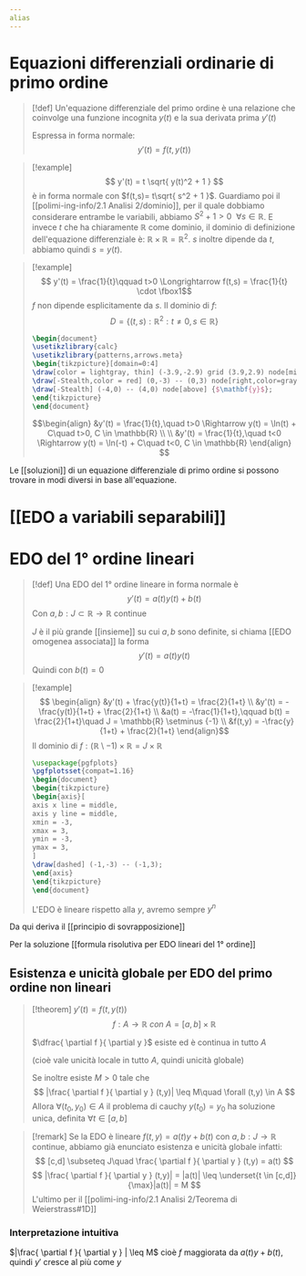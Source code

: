 ```yaml
---
alias
---
```

# Equazioni differenziali ordinarie di primo ordine

>[!def]
>Un'equazione differenziale del primo ordine è una relazione che coinvolge una funzione incognita $y(t)$ e la sua derivata prima $y'(t)$
>
>Espressa in forma normale:
>$$ y'(t) = f(t,y(t)) $$


>[!example]
>$$ y'(t) = t \sqrt{ y(t)^2 + 1 } $$
>è in forma normale con $f(t,s)= t\sqrt{ s^2 + 1 }$.
>Guardiamo poi il [[polimi-ing-info/2.1 Analisi 2/dominio]], per il quale dobbiamo considerare entrambe le variabili, abbiamo $S^2 + 1>0\ \ \forall s \in \mathbb{R}$.
>E invece $t$ che ha chiaramente $\mathbb{R}$ come dominio, il dominio di definizione dell'equazione differenziale è: $\mathbb{R} \times \mathbb{R} = \mathbb{R}^2$.
> $s$ inoltre dipende da $t$, abbiamo quindi $s = y(t)$.

>[!example]
>$$ y'(t) = \frac{1}{t}\qquad t>0  \Longrightarrow f(t,s) = \frac{1}{t} \cdot \fbox1$$
>$f$ non dipende esplicitamente da $s$. Il dominio di $f$:
>$$D = \{(t,s) : \mathbb{R}^2 : t \neq 0, s \in \mathbb{R}\} $$
>
>```tikz
>\begin{document}
>\usetikzlibrary{calc}
>\usetikzlibrary{patterns,arrows.meta}
>\begin{tikzpicture}[domain=0:4]
>\draw[color = lightgray, thin] (-3.9,-2.9) grid (3.9,2.9) node[midway, below left]{$\mathbf{0}$};
>\draw[-Stealth,color = red] (0,-3) -- (0,3) node[right,color=gray] {$\mathbf{x}$};
>\draw[-Stealth] (-4,0) -- (4,0) node[above] {$\mathbf{y}$};
>\end{tikzpicture}
>\end{document}
>```
>$$\begin{align}
>&y'(t) = \frac{1}{t},\quad t>0 \Rightarrow y(t) = \ln(t) + C\quad t>0, C \in \mathbb{R} \\ \\
>&y'(t) = \frac{1}{t},\quad t<0 \Rightarrow y(t) = \ln(-t) + C\quad t<0, C \in \mathbb{R}
>\end{align}
>$$

Le [[soluzioni]] di un equazione differenziale di primo ordine si possono trovare in modi diversi in base all'equazione.

# [[EDO a variabili separabili]]

# EDO del 1° ordine lineari

>[!def]
>Una EDO del 1° ordine lineare in forma normale è
>$$ y'(t) = a(t)y(t) + b(t) $$
>Con $a,b : J \subset \mathbb{R} \to \mathbb{R}$ continue
>
>$J$ è il più grande [[insieme]] su cui $a,b$ sono definite, si chiama [[EDO omogenea associata]] la forma
>$$ y'(t) = a(t)y(t) $$
>Quindi con $b(t) = 0$

>[!example]
>$$ \begin{align}
>&y'(t) + \frac{y(t)}{1+t} = \frac{2}{1+t}  \\
>&y'(t) = -\frac{y(t)}{1+t} + \frac{2}{1+t}  \\
>&a(t) = -\frac{1}{1+t},\qquad b(t) = \frac{2}{1+t}\quad J = \mathbb{R} \setminus {-1} \\
&f(t,y) = -\frac{y}{1+t} + \frac{2}{1+t}
>\end{align}$$
>Il dominio di $f : (\mathbb{R} \setminus {-1}) \times \mathbb{R} = J \times \mathbb{R}$
>
>```tikz
>\usepackage{pgfplots}
>\pgfplotsset{compat=1.16}
>\begin{document}
>\begin{tikzpicture}
>\begin{axis}[
>axis x line = middle,
>axis y line = middle,
>xmin = -3,
>xmax = 3,
>ymin = -3,
>ymax = 3,
>]
>\draw[dashed] (-1,-3) -- (-1,3);
>\end{axis}
>\end{tikzpicture}
>\end{document}
>```
>L'EDO è lineare rispetto alla $y$, avremo sempre $y^n$


Da qui deriva il [[principio di sovrapposizione]]

Per la soluzione [[formula risolutiva per EDO lineari del 1° ordine]]

## Esistenza e unicità globale per EDO del primo ordine non lineari

>[!theorem]
>$y'(t) = f(t,y(t))$
>$$ f : A \to \mathbb{R}\ con\ A = [a,b] \times \mathbb{R} $$
>
>$\dfrac{ \partial f }{ \partial y }$ esiste ed è continua in tutto $A$
>
>(cioè vale unicità locale in tutto $A$, quindi unicità globale)
>
>Se inoltre esiste $M > 0$ tale che
>$$ |\frac{ \partial f }{ \partial y } (t,y)| \leq M\quad \forall (t,y) \in A $$
>Allora $\forall (t_{0},y_{0}) \in A$ il problema di cauchy $y(t_{0}) = y_{0}$ ha soluzione unica, definita $\forall t \in [a,b]$

>[!remark]
>Se la EDO è lineare $f(t,y) = a(t)y + b(t)$ con $a,b : J \to \mathbb{R}$ continue, abbiamo già enunciato esistenza e unicità globale infatti:
>$$ [c,d] \subseteq J\quad \frac{ \partial f }{ \partial y } (t,y) = a(t) $$
>$$ |\frac{ \partial f }{ \partial y } (t,y)| = |a(t)| \leq \underset{t \in [c,d]}{\max}|a(t)| = M $$
>L'ultimo per il [[polimi-ing-info/2.1 Analisi 2/Teorema di Weierstrass#1D]] 

### Interpretazione intuitiva
$|\frac{ \partial f }{ \partial y } | \leq M$ cioè $f$ maggiorata da $a(t)y + b(t)$, quindi $y'$ cresce al più come $y$

